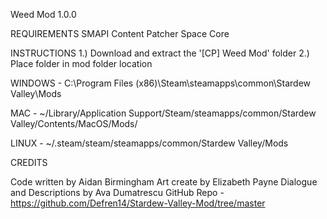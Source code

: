 Weed Mod 1.0.0

REQUIREMENTS
SMAPI
Content Patcher
Space Core

INSTRUCTIONS
1.) Download and extract the '[CP] Weed Mod' folder
2.) Place folder in mod folder location

WINDOWS - C:\Program Files (x86)\Steam\steamapps\common\Stardew Valley\Mods

MAC - ~/Library/Application Support/Steam/steamapps/common/Stardew Valley/Contents/MacOS/Mods/

LINUX - ~/.steam/steam/steamapps/common/Stardew Valley/Mods

CREDITS

Code written by Aidan Birmingham
Art create by Elizabeth Payne
Dialogue and Descriptions by Ava Dumatrescu
GitHub Repo - https://github.com/Defren14/Stardew-Valley-Mod/tree/master
